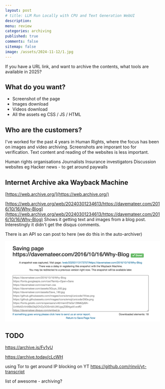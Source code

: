 ```yaml
---
layout: post
# title: LLM Run Locally with CPU and Text Generation WebUI 
description: 
menu: review
categories: archiving
published: true 
comments: false     
sitemap: false
image: /assets/2024-11-12/1.jpg
---
```


<!-- !-- [![alt text](/assets/2024-09-04/1.jpg "email"){:width="500px"}](/assets/2024-09-04/1.jpg) --> 
<!-- [![alt text](/assets/2024-09-04/1.jpg "email")](/assets/2024-09-04/1.jpg) -->

If you have a URL link, and want to archive the contents, what tools are available in 2025?

## What do you want?

- Screenshot of the page
- Images download
- Videos download
- All the assets eg CSS / JS / HTML

## Who are the customers?

I've worked for the past 4 years in Human Rights, where the focus has been on images and video archiving. Screenshots are imporant too for verification. Text content and reading of the websites is less important.

 Human rights organisations
 Journalists
 Insurance investigators
 Discussion websites eg Hacker news - to get around paywalls

## Internet Archive aka Wayback Machine

[https://web.archive.org/](https://web.archive.org/)

[https://web.archive.org/web/20240301234613/https://davemateer.com/2016/10/16/Why-Blog](https://web.archive.org/web/20240301234613/https://davemateer.com/2016/10/16/Why-Blog) Shows it getting text and images from a blog post. Interestingly it didn't get the disqus comments.

There is an API so can post to here (we do this in the auto-archiver) 


[![alt text](/assets/2025-01-13/1.png "email")](/assets/2025-01-13/1.png)




## TODO

https://archive.is/Fv1yU

https://archive.today/cLcWH


using Tor to get around IP blocking on YT
https://github.com/rinvii/yt-transcript

list of awesome - archiving?